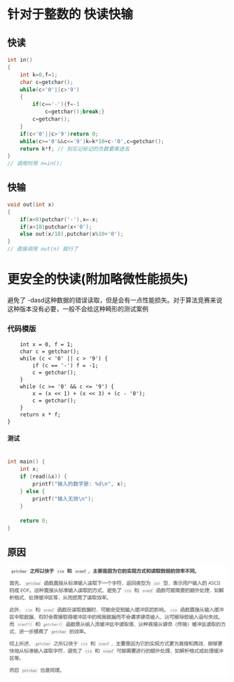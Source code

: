 
# 针对于整数的 快读快输


## 快读

```C++
int in()
{
    int k=0,f=1;
    char c=getchar();
    while(c<'0'||c>'9')
    {
        if(c=='-'){f=-1
            c=getchar();break;}
        c=getchar();
    }
    if(c<'0'||c>'9')return 0;
    while(c>='0'&&c<='9')k=k*10+c-'0',c=getchar();
    return k*f; // 别忘记标记的负数要乘进去
}
// 调用时用 n=in();

```

## 快输

```C++
void out(int x)
{
    if(x<0)putchar('-'),x=-x;
    if(x<10)putchar(x+'0');
    else out(x/10),putchar(x%10+'0');
}
// 直接调用 out(n) 就行了
```



# 更安全的快读(附加略微性能损失)
避免了  -dasd这种数据的错误读取，但是会有一点性能损失。对于算法竞赛来说这种版本没有必要，一般不会给这种畸形的测试案例



### 代码模版
```c++int read() {
    int x = 0, f = 1;
    char c = getchar();
    while (c < '0' || c > '9') {
        if (c == '-') f = -1;
        c = getchar();
    }
    while (c >= '0' && c <= '9') {
        x = (x << 1) + (x << 3) + (c - '0');
        c = getchar();
    }
    return x * f;
}

```
#### 测试
```c++

int main() {
    int x;
    if (read(&x)) {
        printf("输入的数字是: %d\n", x);
    } else {
        printf("输入无效\n");
    }

    return 0;
}

```
## 原因
![alt text](image.png)

